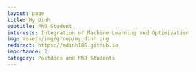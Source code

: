 ```yaml
---
layout: page
title: My Dinh
subtitle: PhD Student
interests: Integration of Machine Learning and Optimization
img: assets/img/group/my_dinh.png
redirect: https://mdinh186.github.io
importance: 2
category: Postdocs and PhD Students
---
```


